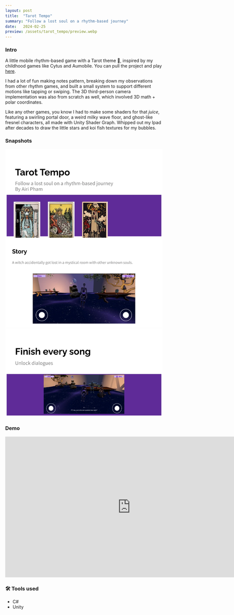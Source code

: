 ```yaml
---
layout: post
title:  "Tarot Tempo"
summary: "Follow a lost soul on a rhythm-based journey"
date:   2024-02-25
preview: /assets/tarot_tempo/preview.webp
---
```


### Intro
A little mobile rhythm-based game with a Tarot theme 🔮, inspired by my childhood games like Cytus and Aumobile. You can pull the project and play [here](https://github.com/PhuongPhamUSC/Tarot-Tempo). 

I had a lot of fun making notes pattern, breaking down my observations from other rhythm games, and built a small system to support different motions like tapping or swiping. The 3D third-person camera implementation was also from scratch as well, which involved 3D math + polar coordinates. 

Like any other games, you know I had to make some shaders for that *juice*, featuring a swirling portal door, a weird milky wave floor, and ghost-like fresnel characters, all made with Unity Shader Graph. Whipped out my Ipad after decades to draw the little stars and koi fish textures for my bubbles.

### Snapshots
![Picture 1](/assets/tarot_tempo/tarot-tempo003.webp)
![Picture 2](/assets/tarot_tempo/tarot-tempo002.webp)
![Picture 3](/assets/tarot_tempo/tarot-tempo001.webp)

### Demo
<iframe width="800" height="450" src="https://www.youtube.com/embed/rdOSvF4INEs?si=xKwK6DNhDG-csPWS" title="YouTube video player" frameborder="0" allow="accelerometer; autoplay; clipboard-write; encrypted-media; gyroscope; picture-in-picture; web-share" allowfullscreen></iframe>

### 🛠️ Tools used
- C#
- Unity